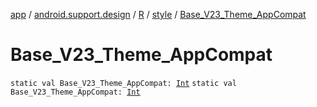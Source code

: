 [app](../../../index.md) / [android.support.design](../../index.md) / [R](../index.md) / [style](index.md) / [Base_V23_Theme_AppCompat](.)

# Base_V23_Theme_AppCompat

`static val Base_V23_Theme_AppCompat: `[`Int`](https://kotlinlang.org/api/latest/jvm/stdlib/kotlin/-int/index.html)
`static val Base_V23_Theme_AppCompat: `[`Int`](https://kotlinlang.org/api/latest/jvm/stdlib/kotlin/-int/index.html)